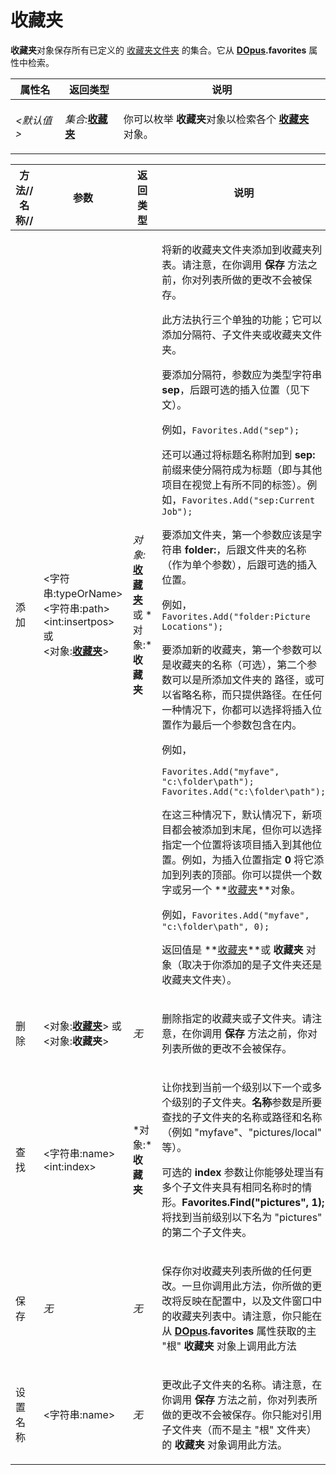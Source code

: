 # 收藏夹

**收藏夹**对象保存所有已定义的 [收藏夹文件夹](/Manual/basic_concepts/the_lister/navigation/favorites.zh.md) 的集合。它从 **[DOpus](dopus.zh.md).favorites** 属性中检索。

<table>
<thead><tr><th>
属性名</th><th>
返回类型</th><th>
说明
</th></tr></thead><tbody><tr><td>

*\<默认值\>*</td><td>

*集合:***[收藏夹](favorite.zh.md)**</td><td>

你可以枚举 **收藏夹**对象以检索各个 **[收藏夹](favorite.zh.md)** 对象。
</td></tr></tbody>
</table>

<table>
<thead><tr><th>
方法// 名称//</th><th>

**参数**</th><th>
返回类型</th><th>
说明
</th></tr></thead><tbody><tr><td>
添加</td><td>

\<字符串:typeOrName\>  
\<字符串:path\>  
\<int:insertpos\> 或  
\<对象:**[收藏夹](favorite.zh.md)**\></td><td>

*对象:***[收藏夹](favorite.zh.md)**  
或 *对象:***收藏夹**</td><td>

将新的收藏夹文件夹添加到收藏夹列表。请注意，在你调用 **保存** 方法之前，你对列表所做的更改不会被保存。

此方法执行三个单独的功能；它可以添加分隔符、子文件夹或收藏夹文件夹。 

要添加分隔符，参数应为类型字符串 **sep**，后跟可选的插入位置（见下文）。

例如，`Favorites.Add("sep");`

还可以通过将标题名称附加到 **sep:** 前缀来使分隔符成为标题（即与其他项目在视觉上有所不同的标签）。例如，`Favorites.Add("sep:Current Job");`

要添加文件夹，第一个参数应该是字符串 **folder:**，后跟文件夹的名称（作为单个参数），后跟可选的插入位置。

例如，`Favorites.Add("folder:Picture Locations");`

要添加新的收藏夹，第一个参数可以是收藏夹的名称（可选），第二个参数可以是所添加文件夹的 路径，或可以省略名称，而只提供路径。在任何一种情况下，你都可以选择将插入位置作为最后一个参数包含在内。

例如，

    Favorites.Add("myfave", "c:\folder\path");
    Favorites.Add("c:\folder\path");

在这三种情况下，默认情况下，新项目都会被添加到末尾，但你可以选择指定一个位置将该项目插入到其他位置。例如，为插入位置指定 **0** 将它添加到列表的顶部。你可以提供一个数字或另一个 **[收藏夹](favorite.zh.md)**对象。

例如，`Favorites.Add("myfave", "c:\folder\path", 0);`

返回值是 **[收藏夹](favorite.zh.md)**或 **收藏夹** 对象（取决于你添加的是子文件夹还是收藏夹文件夹）。
</td></tr><tr><td>
删除</td><td>

\<对象:**[收藏夹](favorite.zh.md)**\> 或  
\<对象:**收藏夹**\></td><td>

*无*</td><td>

删除指定的收藏夹或子文件夹。请注意，在你调用 **保存** 方法之前，你对列表所做的更改不会被保存。
</td></tr><tr><td>
查找</td><td>

\<字符串:name\>  
\<int:index\></td><td>

*对象:***收藏夹**</td><td>

让你找到当前一个级别以下一个或多个级别的子文件夹。**名称**参数是所要查找的子文件夹的名称或路径和名称（例如 "myfave"、"pictures/local" 等）。

可选的 **index** 参数让你能够处理当有多个子文件夹具有相同名称时的情形。**Favorites.Find("pictures", 1);** 将找到当前级别以下名为 "pictures" 的第二个子文件夹。
</td></tr><tr><td>
保存</td><td>

*无*</td><td>

*无*</td><td>

保存你对收藏夹列表所做的任何更改。一旦你调用此方法，你所做的更改将反映在配置中，以及文件窗口中的收藏夹列表中。请注意，你只能在从 **[DOpus](dopus.zh.md).favorites** 属性获取的主 "根" **收藏夹** 对象上调用此方法
</td></tr><tr><td>
设置名称</td><td>

\<字符串:name\></td><td>

*无*</td><td>

更改此子文件夹的名称。请注意，在你调用 **保存** 方法之前，你对列表所做的更改不会被保存。你只能对引用子文件夹（而不是主 "根" 文件夹）的 **收藏夹** 对象调用此方法。
</td></tr></tbody>
</table>